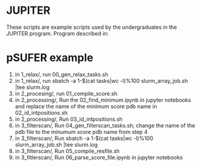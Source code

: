 # JUPITER

These scripts are example scripts used by the undergraduates in the JUPITER program. 
Program described in: 

# pSUFER example 
1. in 1_relax/, run 00_gen_relax_tasks.sh
2. in 1_relax/, run sbatch -a 1-$(cat tasks|wc -l)%100 slurm_array_job.sh |tee slurm.log
3. in 2_procesing/, run 01_compile_score.sh 
4. in 2_processing/, Run the 02_find_minimum.ipynb in jupyter notebooks and replace the name of the minimum score pdb name in 02_id_intpositions.sh 
5. in 2_processing/, Run 03_id_intpositions.sh 
6. in 3_filterscan/, Run 04_gen_filterscan_tasks.sh; change the name of the pdb file to the minumum score pdb name from step 4
7. in 3_filterscan/, Run sbatch -a 1-$(cat tasks|wc -l)%100 slurm_array_job.sh |tee slurm.log
8. in 3_filterscan/, Run 05_compile_resfile.sh
9. in 3_fitlerscan/, Run 06_parse_score_file.ipynb in jupyter notebooks 


